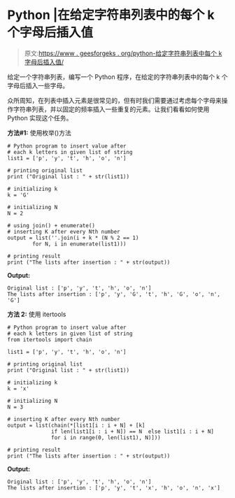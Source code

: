 # Python |在给定字符串列表中的每个 k 个字母后插入值

> 原文:[https://www . geesforgeks . org/python-给定字符串列表中每个 k 字母后插入值/](https://www.geeksforgeeks.org/python-insert-value-after-each-k-letters-in-given-list-of-string/)

给定一个字符串列表，编写一个 Python 程序，在给定的字符串列表中的每个 k 个字母后插入一些字母。

众所周知，在列表中插入元素是很常见的，但有时我们需要通过考虑每个字母来操作字符串列表，并以固定的频率插入一些重复的元素。让我们看看如何使用 Python 实现这个任务。

**方法#1:** 使用枚举()方法

```
# Python program to insert value after
# each k letters in given list of string
list1 = ['p', 'y', 't', 'h', 'o', 'n'] 

# printing original list 
print ("Original list : " + str(list1)) 

# initializing k 
k = 'G'

# initializing N 
N = 2

# using join() + enumerate() 
# inserting K after every Nth number 
output = list(''.join(i + k * (N % 2 == 1) 
        for N, i in enumerate(list1))) 

# printing result 
print ("The lists after insertion : " + str(output)) 
```

**Output:**

```
Original list : ['p', 'y', 't', 'h', 'o', 'n']
The lists after insertion : ['p', 'y', 'G', 't', 'h', 'G', 'o', 'n', 'G']

```

**方法 2:** 使用 itertools

```
# Python program to insert value after
# each k letters in given list of string
from itertools import chain 

list1 = ['p', 'y', 't', 'h', 'o', 'n'] 

# printing original list 
print ("Original list : " + str(list1)) 

# initializing k  
k = 'x'

# initializing N 
N = 3

# inserting K after every Nth number  
output = list(chain(*[list1[i : i + N] + [k]  
              if len(list1[i : i + N]) == N  else list1[i : i + N]  
              for i in range(0, len(list1), N)])) 

# printing result 
print ("The lists after insertion : " + str(output)) 
```

**Output:**

```
Original list : ['p', 'y', 't', 'h', 'o', 'n']
The lists after insertion : ['p', 'y', 't', 'x', 'h', 'o', 'n', 'x']

```